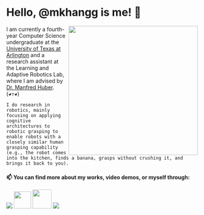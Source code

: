 # Hello, @mkhangg is me! 🥟

<img align="right" width=340px src="https://mkhangg.com/assets/img/baxter_cartoon_transparent_bg.png"/>

I am currently a fourth-year Computer Science undergraduate at the <a href="https://cse.uta.edu/" target="_blank" rel="noopener">University of Texas at Arlington</a> and a research assistant at the Learning and Adaptive Robotics Lab, where I am advised by <a href="https://www.uta.edu/academics/faculty/profile?username=huber" target="_blank" rel="noopener">Dr. Manfred Huber</a>. (◕▿◕)

`
I do research in robotics, mainly focusing on applying cognitive architectures to robotic grasping to enable robots with a closely similar human grasping capability (e.g., the robot comes into the kitchen, finds a banana, grasps without crushing it, and brings it back to you).
`

#### 📫 You can find more about my works, video demos, or myself through:

<a href="https://scholar.google.com/citations?user=Z6_5ZTEAAAAJ" target="_blank" rel="noopener" title="Google Scholar"> <img src="https://img.icons8.com/fluency/48/graduation-cap.png"/></a>
<a href="https://www.youtube.com/@_m.khangg_" target="_blank" rel="noopener" title="YouTube"> <img width=45px src="https://www.transparentpng.com/thumb/youtube-logo/hd-youtube-logo-image-0.png"/></a>
<a href="https://mkhangg.com" target="_blank" rel="noopener" title="Homepage"> <img width=50px src="https://mkhangg.com/assets/img/mandu_icon.png"/></a>
<a href="https://mkhangg.com/assets/doc/Resume_KhangNguyen.pdf" target="_blank" rel="noopener" title="Resume"> <img src="https://img.icons8.com/color/45/overview-pages-1.png"/></a>
